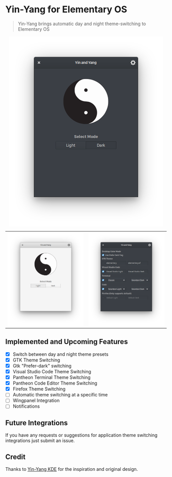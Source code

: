 # Yin-Yang for Elementary OS

> Yin-Yang brings automatic day and night theme-switching to Elementary OS

<p align="center">
    <img align="center" src="https://raw.githubusercontent.com/evan-buss/Yin-Yang/master/data/img/screenshot_1.png" alt="dark_mode">    
</p>

<p align="center">
    <table>
      <tr>
        <td>
          <img src="https://raw.githubusercontent.com/evan-buss/Yin-Yang/master/data/img/screenshot_2.png" alt="light_mode">
        </td>
        <td>
          <img src="https://raw.githubusercontent.com/evan-buss/Yin-Yang/master/data/img/screenshot_3.png" alt="theme settings">
        </td>
      </tr>
    </table>
</p>

## Implemented and Upcoming Features
- [x] Switch between day and night theme presets
- [x] GTK Theme Switching
- [x] Gtk "Prefer-dark" switching
- [x] Visual Studio Code Theme Switching
- [x] Pantheon Terminal Theme Switching
- [X] Pantheon Code Editor Theme Switching
- [X] Firefox Theme Switching
- [ ] Automatic theme switching at a specific time
- [ ] Wingpanel Integration
- [ ] Notifications

## Future Integrations

If you have any requests or suggestions for application theme switching integrations just submit an issue.

## Credit

Thanks to [Yin-Yang KDE](https://github.com/daehruoydeef/Yin-Yang) for the inspiration and original design.

